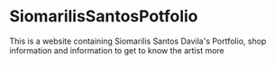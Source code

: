 # SiomarilisSantosPotfolio
This is a website containing Siomarilis Santos Davila's Portfolio, shop information and information to get to know the artist more